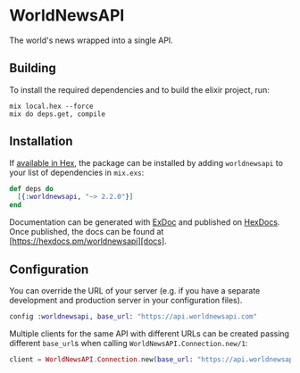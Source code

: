 # WorldNewsAPI

The world&#39;s news wrapped into a single API.

## Building

To install the required dependencies and to build the elixir project, run:

```console
mix local.hex --force
mix do deps.get, compile
```

## Installation

If [available in Hex][], the package can be installed by adding `worldnewsapi` to
your list of dependencies in `mix.exs`:

```elixir
def deps do
  [{:worldnewsapi, "~> 2.2.0"}]
end
```

Documentation can be generated with [ExDoc][] and published on [HexDocs][]. Once published, the docs can be found at
[https://hexdocs.pm/worldnewsapi][docs].

## Configuration

You can override the URL of your server (e.g. if you have a separate development and production server in your
configuration files).

```elixir
config :worldnewsapi, base_url: "https://api.worldnewsapi.com"
```

Multiple clients for the same API with different URLs can be created passing different `base_url`s when calling
`WorldNewsAPI.Connection.new/1`:

```elixir
client = WorldNewsAPI.Connection.new(base_url: "https://api.worldnewsapi.com")
```

[exdoc]: https://github.com/elixir-lang/ex_doc
[hexdocs]: https://hexdocs.pm
[available in hex]: https://hex.pm/docs/publish
[docs]: https://hexdocs.pm/worldnewsapi
